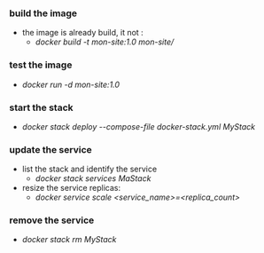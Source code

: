 ### build the image
* the image is already build, it not :
  - <em>docker build -t mon-site:1.0 mon-site/</em>

### test the image
* <em>docker run -d mon-site:1.0</em>

### start the stack
* <em>docker stack deploy --compose-file docker-stack.yml MyStack</em>

### update the service
* list the stack and identify the service
  - <em>docker stack services MaStack</em>
* resize the service replicas:
  - <em>docker service scale <service_name>=<replica_count></em>

### remove the service
* <em>docker stack rm MyStack</em>
